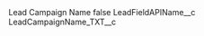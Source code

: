 <?xml version="1.0" encoding="UTF-8"?>
<CustomMetadata xmlns="http://soap.sforce.com/2006/04/metadata" xmlns:xsi="http://www.w3.org/2001/XMLSchema-instance" xmlns:xsd="http://www.w3.org/2001/XMLSchema">
    <label>Lead Campaign Name</label>
    <protected>false</protected>
    <values>
        <field>LeadFieldAPIName__c</field>
        <value xsi:type="xsd:string">LeadCampaignName_TXT__c</value>
    </values>
</CustomMetadata>

